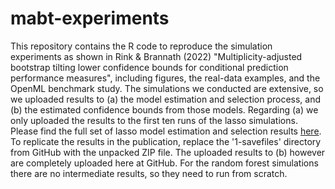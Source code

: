 # mabt-experiments

This repository contains the R code to reproduce the simulation experiments as shown in Rink & Brannath (2022) "Multiplicity-adjusted bootstrap tilting lower confidence bounds for conditional prediction performance measures", including figures, the real-data examples, and the OpenML benchmark study. The simulations we conducted are extensive, so we uploaded results to (a) the model estimation and selection process, and (b) the estimated confidence bounds from those models. Regarding (a) we only uploaded the results to the first ten runs of the lasso simulations. Please find the full set of lasso model estimation and selection results [here](https://nc.uni-bremen.de/index.php/s/dj23Sp3kXdYJWGm). To replicate the results in the publication, replace the '1-savefiles' directory from GitHub with the unpacked ZIP file. The uploaded results to (b) however are completely uploaded here at GitHub. For the random forest simulations there are no intermediate results, so they need to run from scratch. 
